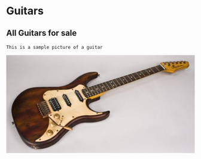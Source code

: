 # Guitars

## All Guitars for sale

```
This is a sample picture of a guitar
```
![](pics/LargeGuitarTest1.jpg)

